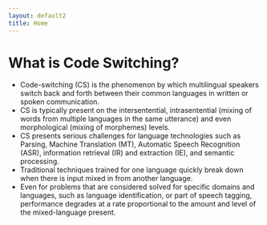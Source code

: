 ```yaml
---
layout: default2
title: Home
---
```

What is Code Switching?
=======================

- Code-switching (CS) is the phenomenon by which multilingual speakers switch back and forth between their common languages in written or spoken communication.
- CS is typically present on the intersentential, intrasentential (mixing of words from multiple languages in the same utterance) and even morphological (mixing of morphemes) levels.
- CS presents serious challenges for language technologies such as Parsing, Machine Translation (MT), Automatic Speech Recognition (ASR), information retrieval (IR) and extraction (IE), and semantic processing.
- Traditional techniques trained for one language quickly break down when there is input mixed in from another language.
- Even for problems that are considered solved for specific domains and languages, such as language identification, or part of speech tagging, performance degrades at a rate proportional to the amount and level of the mixed-language present.
